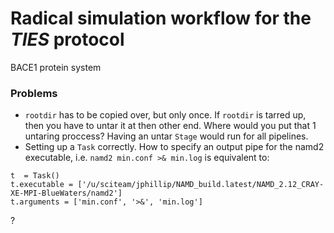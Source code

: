 # Radical simulation workflow for the *TIES* protocol

BACE1 protein system

### Problems

- `rootdir` has to be copied over, but only once. If `rootdir` is tarred up, then you have to untar it at then other end. Where would you put that 1 untaring proccess? Having an untar `Stage` would run for all pipelines.
- Setting up a `Task` correctly. How to specify an output pipe for the namd2 executable, i.e. `namd2 min.conf >& min.log` is equivalent to:
```
t  = Task()
t.executable = ['/u/sciteam/jphillip/NAMD_build.latest/NAMD_2.12_CRAY-XE-MPI-BlueWaters/namd2']
t.arguments = ['min.conf', '>&', 'min.log']
```
?

